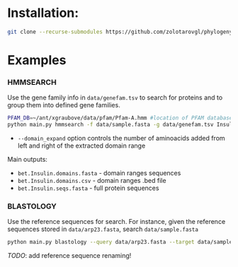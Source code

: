 # Installation:
```bash
git clone --recurse-submodules https://github.com/zolotarovgl/phylogeny.git
```

# Examples  

### HMMSEARCH
Use the gene family info in `data/genefam.tsv` to search for proteins and to group them into defined gene families.  

```bash
PFAM_DB=~/ant/xgraubove/data/pfam/Pfam-A.hmm #location of PFAM database for .hmm fetching 
python main.py hmmsearch -f data/sample.fasta -g data/genefam.tsv Insulin -o results --pfam_db $PFAM_DB --domain_expand 50 
```

- `--domain_expand` option controls the number of aminoacids added from left and right of the extracted domain range   


Main outputs: 
- `bet.Insulin.domains.fasta` - domain ranges sequences  
- `bet.Insulin.domains.csv` - domain ranges .bed file   
- `bet.Insulin.seqs.fasta` - full protein sequences  


### BLASTOLOGY  

Use the reference sequences for search. For instance, given the reference sequences stored in `data/arp23.fasta`, search `data/sample.fasta`

```bash
python main.py blastology --query data/arp23.fasta --target data/sample.fasta -c 10 -p boo --force -r data/arp23.names
```

*TODO*: add reference sequence renaming!
